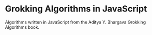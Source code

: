 # Grokking Algorithms in JavaScript

Algorithms written in JavaScript from the Aditya Y. Bhargava Grokking Algorithms book.
